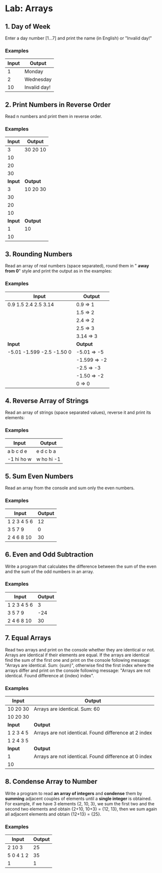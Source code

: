 # Lab: Arrays

## 1. Day of Week

Enter a day number [1…7] and print the name (in English) or &quot;Invalid day!&quot;

### Examples

| **Input** | **Output** |
| --- | --- |
| 1 | Monday |
| 2 | Wednesday |
| 10 | Invalid day! |

## 2. Print Numbers in Reverse Order

Read n numbers and print them in reverse order.

### Examples


| **Input** | **Output** |
| --- | --- |
| 3 | 30 20 10
| 10 | |
| 20 | |
| 30 | |
| **Input** | **Output** |
| 3 | 10 20 30 |
| 30 | |
| 20 | |
| 10 | |
| **Input** | **Output** |
| 1 | 10 |
| 10 | |


## 3. Rounding Numbers

Read an array of real numbers (space separated), round them in &quot; **away from 0**&quot; style and print the output as in the examples:

### Examples

| **Input** | **Output** |
| --- | --- |
| 0.9 1.5 2.4 2.5 3.14 | 0.9 =\> 1 |
| | 1.5 =\> 2 |
| | 2.4 =\> 2 |
| | 2.5 =\> 3 |
| | 3.14 =\> 3 |
| **Input** | **Output** |
| -5.01 -1.599 -2.5 -1.50 0 | -5.01 =\> -5 |
| | -1.599 =\> -2 |
| | -2.5 =\> -3 |
| | -1.50 =\> -2 |
| | 0 =\> 0 |

## 4. Reverse Array of Strings

Read an array of strings (space separated values), reverse it and print its elements:

### Examples

| **Input** | **Output** |
| --- | --- |
| a b c d e | e d c b a |
| -1 hi ho w | w ho hi -1 |

## 5. Sum Even Numbers

Read an array from the console and sum only the even numbers.

### Examples

| **Input** | **Output** |
| --- | --- |
| 1 2 3 4 5 6 | 12 |
| 3 5 7 9 | 0 |
| 2 4 6 8 10 | 30 |

## 6. Even and Odd Subtraction

Write a program that calculates the difference between the sum of the even and the sum of the odd numbers in an array.

### Examples

| **Input** | **Output** |
| --- | --- |
| 1 2 3 4 5 6 | 3 |
| 3 5 7 9 | -24 |
| 2 4 6 8 10 | 30 |

## 7. Equal Arrays

Read two arrays and print on the console whether they are identical or not. Arrays are identical if their elements are equal. If the arrays are identical find the sum of the first one and print on the console following message: &quot;Arrays are identical. Sum: {sum}&quot;, otherwise find the first index where the arrays differ and print on the console following message: &quot;Arrays are not identical. Found difference at {index} index&quot;.

### Examples

| **Input** | **Output** |
| --- | --- |
| 10 20 30 | Arrays are identical. Sum: 60 |
| 10 20 30 |  |
| **Input** | **Output** |
| 1 2 3 4 5 | Arrays are not identical. Found difference at 2 index |
| 1 2 4 3 5 |  |
| **Input** | **Output** |
| 1 | Arrays are not identical. Found difference at 0 index |
| 10 | |

## 8. Condense Array to Number

Write a program to read **an array of integers** and **condense** them by **summing** adjacent couples of elements until a **single integer** is obtained. For example, if we have 3 elements {2, 10, 3}, we sum the first two and the second two elements and obtain {2+10, 10+3} = {12, 13}, then we sum again all adjacent elements and obtain {12+13} = {25}.

### Examples

| **Input** | **Output** |
| --- | --- |
| 2 10 3 | 25 |
| 5 0 4 1 2 | 35 |
| 1 | 1 |
